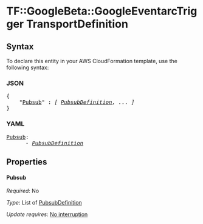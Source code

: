 # TF::GoogleBeta::GoogleEventarcTrigger TransportDefinition

## Syntax

To declare this entity in your AWS CloudFormation template, use the following syntax:

### JSON

<pre>
{
    "<a href="#pubsub" title="Pubsub">Pubsub</a>" : <i>[ <a href="pubsubdefinition.md">PubsubDefinition</a>, ... ]</i>
}
</pre>

### YAML

<pre>
<a href="#pubsub" title="Pubsub">Pubsub</a>: <i>
      - <a href="pubsubdefinition.md">PubsubDefinition</a></i>
</pre>

## Properties

#### Pubsub

_Required_: No

_Type_: List of <a href="pubsubdefinition.md">PubsubDefinition</a>

_Update requires_: [No interruption](https://docs.aws.amazon.com/AWSCloudFormation/latest/UserGuide/using-cfn-updating-stacks-update-behaviors.html#update-no-interrupt)

